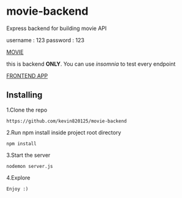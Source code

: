 # movie-backend

Express backend for building movie API

username : 123
password : 123

[MOVIE](http://full-insurance.surge.sh/)



this is backend **ONLY**. You can use *insomnia* to test every endpoint

[FRONTEND APP](https://github.com/kevin820125/movie-frontend)


## Installing

1.Clone the repo

`https://github.com/kevin820125/movie-backend`


2.Run npm install inside project root directory

`npm install`


3.Start the server

`nodemon server.js`

4.Explore

`Enjoy :)`

